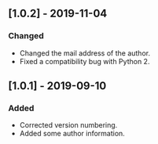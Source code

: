 ## [1.0.2] - 2019-11-04
### Changed
- Changed the mail address of the author.
- Fixed a compatibility bug with Python 2.

## [1.0.1] - 2019-09-10
### Added
- Corrected version numbering.
- Added some author information.